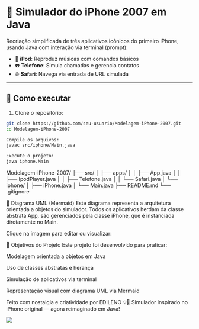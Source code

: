 # 📱 Simulador do iPhone 2007 em Java

Recriação simplificada de três aplicativos icônicos do primeiro iPhone, usando Java com interação via terminal (prompt):

- 🎵 **iPod**: Reproduz músicas com comandos básicos
- ☎️ **Telefone**: Simula chamadas e gerencia contatos
- 🌐 **Safari**: Navega via entrada de URL simulada

---

## 🚀 Como executar

1. Clone o repositório:
```bash
git clone https://github.com/seu-usuario/Modelagem-iPhone-2007.git
cd Modelagem-iPhone-2007

Compile os arquivos:
javac src/iphone/Main.java

Execute o projeto:
java iphone.Main

```

Modelagem-iPhone-2007/
├── src/
│   ├── apps/
│   │   ├── App.java
│   │   ├── IpodPlayer.java
│   │   ├── Telefone.java
│   │   └── Safari.java
│   └── iphone/
│       ├── iPhone.java
│       └── Main.java
├── README.md
└── .gitignore


📐 Diagrama UML (Mermaid)
Este diagrama representa a arquitetura orientada a objetos do simulador. Todos os aplicativos herdam da classe abstrata App, são gerenciados pela classe iPhone, que é instanciada diretamente no Main.

Clique na imagem para editar ou visualizar:


🎯 Objetivos do Projeto
Este projeto foi desenvolvido para praticar:

Modelagem orientada a objetos em Java

Uso de classes abstratas e herança

Simulação de aplicativos via terminal

Representação visual com diagrama UML via Mermaid

Feito com nostalgia e criatividade por EDILENO 💡📱 Simulador inspirado no iPhone original — agora reimaginado em Java!


[![](https://mermaid.ink/img/pako:eNqFVN1u0zAUfhXL0qQgkipLWtpa0yQEF0xa0bTBDYSLQ3KaWiTHkeNMHaXPwxPwBHsxnLiFtKTFF1H8nb_vfD72hqcqQy54QmkBdf1WQq6hTIjZ1SHsdVWxjQPaFTBSJQr2YLSk_C_-kuVo3luT92LIWCI1reVRyczh24T6ZW4qld0V8IT6sFplsULWRrBb-71yma_7HmmjNZJ1kGTOl3R4m3EQh6bGIQPh2pzl_gELXCrCQ-apIgNG1YItoNoR99lAAyvbmNIyVad6PN1LIXPQHjUlarWXfcANMplKRaDfOE5e_wx99t94XMuvUr_b8zwrxgMsQcu-FKfpQ4p1Dfrj_a3X6GKQwFF2ebf6R2ioCpmCkY-t1p2CdmYP5JNk-wd9Qwb10hY928ACJB3Rt4jnuH3-Mhx6ccHusYDnn8-_sHZQe3GufgRBb7SPDPu5OYKdgg7c9RsE163dYR3BFnHGhLjPcy0zLpZQ1Ohze5qWst3zro2EmxWWmHBhfzPQ3xJ73bc2qAL6pFTJhdGNDdOqyVf7TVNlYHD3HvzxQMrQDlFDhos46jJwseFrLqLwcjSdRPHlOJ5H83gST3z-xMV4NorG8_l09ioM43Aax1uff-9qhqPZ1PpgJu1QLdwr1D1G29_G1V86?type=png)](https://mermaid.live/edit#pako:eNqFVN1u0zAUfhXL0qQgkipLWtpa0yQEF0xa0bTBDYSLQ3KaWiTHkeNMHaXPwxPwBHsxnLiFtKTFF1H8nb_vfD72hqcqQy54QmkBdf1WQq6hTIjZ1SHsdVWxjQPaFTBSJQr2YLSk_C_-kuVo3luT92LIWCI1reVRyczh24T6ZW4qld0V8IT6sFplsULWRrBb-71yma_7HmmjNZJ1kGTOl3R4m3EQh6bGIQPh2pzl_gELXCrCQ-apIgNG1YItoNoR99lAAyvbmNIyVad6PN1LIXPQHjUlarWXfcANMplKRaDfOE5e_wx99t94XMuvUr_b8zwrxgMsQcu-FKfpQ4p1Dfrj_a3X6GKQwFF2ebf6R2ioCpmCkY-t1p2CdmYP5JNk-wd9Qwb10hY928ACJB3Rt4jnuH3-Mhx6ccHusYDnn8-_sHZQe3GufgRBb7SPDPu5OYKdgg7c9RsE163dYR3BFnHGhLjPcy0zLpZQ1Ohze5qWst3zro2EmxWWmHBhfzPQ3xJ73bc2qAL6pFTJhdGNDdOqyVf7TVNlYHD3HvzxQMrQDlFDhos46jJwseFrLqLwcjSdRPHlOJ5H83gST3z-xMV4NorG8_l09ioM43Aax1uff-9qhqPZ1PpgJu1QLdwr1D1G29_G1V86)








